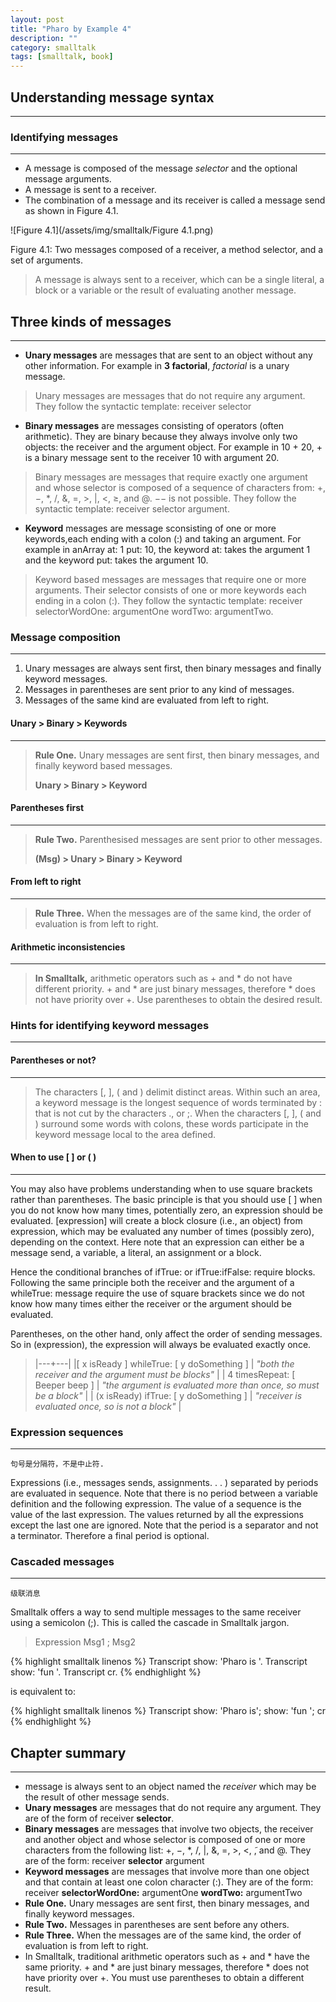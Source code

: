 ```yaml
---
layout: post
title: "Pharo by Example 4"
description: ""
category: smalltalk
tags: [smalltalk, book]
---
```



## Understanding message syntax
---

### Identifying messages
---

* A message is composed of the message *selector* and the optional message arguments.
* A message is sent to a receiver.
* The combination of a message and its receiver is called a message send
as shown in Figure 4.1.

![Figure 4.1](/assets/img/smalltalk/Figure 4.1.png)

Figure 4.1: Two messages composed of a receiver, a method selector, and a set of arguments.

> A message is always sent to a receiver, which can be a single literal, a block or a variable or the result of evaluating another message.

## Three kinds of messages
---

* **Unary messages** are messages that are sent to an object without any other information. For example in **3 factorial**, *factorial* is a unary message.

> Unary messages are messages that do not require any argument.
> They follow the syntactic template: receiver selector

* **Binary messages** are messages consisting of operators (often arithmetic). They are binary because they always involve only two objects: the receiver and the argument object. For example in 10 + 20, + is a binary message sent to the receiver 10 with argument 20.

> Binary messages are messages that require exactly one argument and whose selector is composed of a sequence of characters from: +, −, \*, /, &, =, >, |, <, ≥, and @. −− is not possible.
> They follow the syntactic template: receiver selector argument.

* **Keyword** messages are message sconsisting of one or more keywords,each ending with a colon (:) and taking an argument. For example in anArray at: 1 put: 10, the keyword at: takes the argument 1 and the keyword put: takes the argument 10.

> Keyword based messages are messages that require one or more arguments. Their selector consists of one or more keywords each ending in a colon (:). They follow the syntactic template:
> receiver selectorWordOne: argumentOne wordTwo: argumentTwo.

### Message composition
---

1. Unary messages are always sent first, then binary messages and finally keyword messages.
2. Messages in parentheses are sent prior to any kind of messages.
3. Messages of the same kind are evaluated from left to right.

#### Unary > Binary > Keywords
---

> **Rule One.** Unary messages are sent first, then binary messages, and finally keyword based messages.
>
> **Unary > Binary > Keyword**

#### Parentheses first
---

> **Rule Two.** Parenthesised messages are sent prior to other messages.
>
> **(Msg) > Unary > Binary > Keyword**

#### From left to right
---

> **Rule Three.** When the messages are of the same kind, the order of evaluation is from left to right.

#### Arithmetic inconsistencies
---

> **In Smalltalk,** arithmetic operators such as + and * do not have different priority. + and * are just binary messages, therefore * does not have priority over +. Use parentheses to obtain the desired result. 

### Hints for identifying keyword messages
---

#### Parentheses or not?
---

> The characters [, ], ( and ) delimit distinct areas. Within such an area, a keyword message is the longest sequence of words terminated by : that is not cut by the characters ., or ;. When the characters [, ], ( and ) surround some words with colons, these words participate in the keyword message local to the area defined.

#### When to use [ ] or ( )
---
You may also have problems understanding when to use square brackets rather than parentheses. The basic principle is that you should use [ ] when you do not know how many times, potentially zero, an expression should be evaluated. [expression] will create a block closure (i.e., an object) from expression, which may be evaluated any number of times (possibly zero), depending on the context. Here note that an expression can either be a message send, a variable, a literal, an assignment or a block.

Hence the conditional branches of ifTrue: or ifTrue:ifFalse: require blocks. Following the same principle both the receiver and the argument of a whileTrue: message require the use of square brackets since we do not know how many times either the receiver or the argument should be evaluated.

Parentheses, on the other hand, only affect the order of sending messages.
So in (expression), the expression will always be evaluated exactly once.

> |---+---|
> |[ x isReady ] whileTrue: [ y doSomething ] | *"both the receiver and the argument must be blocks"* |
> | 4 timesRepeat: [ Beeper beep ] | *"the argument is evaluated more than once, so must be a block"* |
> | (x isReady) ifTrue: [ y doSomething ] | *"receiver is evaluated once, so is not a block"* |

### Expression sequences
---

`句号是分隔符，不是中止符.`

Expressions (i.e., messages sends, assignments. . . ) separated by periods are evaluated in sequence. Note that there is no period between a variable definition and the following expression. The value of a sequence is the value of the last expression. The values returned by all the expressions except the last one are ignored. Note that the period is a separator and not a terminator. Therefore a final period is optional.

### Cascaded messages
---

`级联消息`

Smalltalk offers a way to send multiple messages to the same receiver using a semicolon (;). This is called the cascade in Smalltalk jargon.

> Expression Msg1 ; Msg2

{% highlight smalltalk linenos %}
Transcript show: 'Pharo is '.
Transcript show: 'fun '.
Transcript cr.
{% endhighlight %}

is equivalent to:

{% highlight smalltalk linenos %}
Transcript
    show: 'Pharo is';
    show: 'fun ';
    cr
{% endhighlight %}


## Chapter summary
---
 * message is always sent to an object named the *receiver* which may be the result of other message sends.
 * **Unary messages** are messages that do not require any argument. They are of the form of receiver **selector**.
 * **Binary messages** are messages that involve two objects, the receiver and another object and whose selector is composed of one or more characters from the following list: +, −, \*, /, \|, &, =, >, <,  ̃, and @. They are of the form: receiver **selector** argument
 * **Keyword messages** are messages that involve more than one object and that contain at least one colon character (:).
 They are of the form: receiver **selectorWordOne:** argumentOne **wordTwo:** argumentTwo
 * **Rule One.** Unary messages are sent first, then binary messages, and finally keyword messages.
 * **Rule Two.** Messages in parentheses are sent before any others.
 * **Rule Three.** When the messages are of the same kind, the order of evaluation is from left to right.
 * In Smalltalk, traditional arithmetic operators such as + and * have the same priority. + and * are just binary messages, therefore * does not have priority over +. You must use parentheses to obtain a different result.
